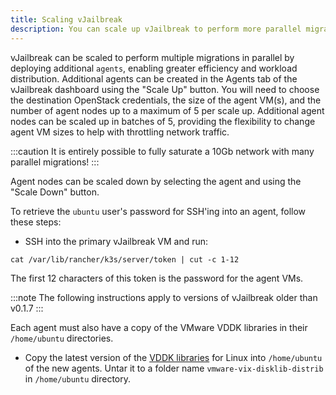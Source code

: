 ```yaml
---
title: Scaling vJailbreak 
description: You can scale up vJailbreak to perform more parallel migrations
---
```


vJailbreak can be scaled to perform multiple migrations in parallel by deploying additional `agents`, enabling greater efficiency and workload distribution.
Additional agents can be created in the Agents tab of the vJailbreak dashboard using the "Scale Up" button. You will need to choose the destination OpenStack credentials, the size of the agent VM(s), and the number of agent nodes up to a maximum of 5 per scale up. Additional agent nodes can be scaled up in batches of 5, providing the flexibility to change agent VM sizes to help with throttling network traffic.

:::caution
It is entirely possible to fully saturate a 10Gb network with many parallel migrations!
:::

Agent nodes can be scaled down by selecting the agent and using the "Scale Down" button.

To retrieve the `ubuntu` user's password for SSH'ing into an agent, follow these steps:
- SSH into the primary vJailbreak VM and run:
```shell
cat /var/lib/rancher/k3s/server/token | cut -c 1-12
```
The first 12 characters of this token is the password for the agent VMs. 

:::note 
The following instructions apply to versions of vJailbreak older than v0.1.7
:::

Each agent must also have a copy of the VMware VDDK libraries in their `/home/ubuntu` directories.
- Copy the latest version of the [VDDK libraries](https://developer.broadcom.com/sdks/vmware-virtual-disk-development-kit-vddk/8.0) for Linux into `/home/ubuntu` of the new agents. Untar it to a folder name `vmware-vix-disklib-distrib` in `/home/ubuntu` directory.